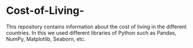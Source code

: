 # Cost-of-Living-
This repository contains information about the cost of living in the different countries. 
In this we used different libraries of Python such as Pandas, NumPy, Matplotlib, Seaborn, etc.
